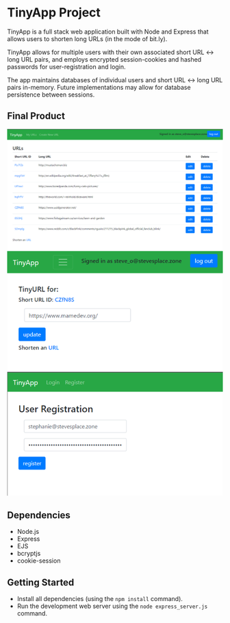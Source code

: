 # TinyApp Project

TinyApp is a full stack web application built with Node and Express that allows users to shorten long URLs (in the mode of bit.ly).

TinyApp allows for multiple users with their own associated short URL <-> long URL pairs, and employs encrypted session-cookies and hashed passwords for user-registration and login. 

The app maintains databases of individual users and short URL <-> long URL pairs in-memory. Future implementations may allow for database persistence between sessions.

## Final Product

!["TinyApp URLs page"](https://github.com/tronross/tinyapp/blob/master/docs/TinyAppURLs.png?raw=true)
!["TinyApp edit page"](https://github.com/tronross/tinyapp/blob/master/docs/TinyAppEdit.png?raw=true)
!["TinyApp user registration page"](https://github.com/tronross/tinyapp/blob/master/docs/TinyAppReg.png?raw=true)


## Dependencies

- Node.js
- Express
- EJS
- bcryptjs
- cookie-session

## Getting Started

- Install all dependencies (using the `npm install` command).
- Run the development web server using the `node express_server.js` command.